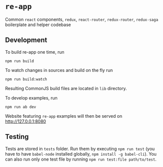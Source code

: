 # `re-app`

Common `react` components, `redux`, `react-router`, `redux-router`, `redux-saga` boilerplate and helper codebase

## Development

To build re-app one time, run 

    npm run build

To watch changes in sources and build on the fly run
    
    npm run build:watch

Resulting CommonJS build files are located in `lib` directory.

To develop examples, run
    
    npm run ab dev

Website featuring `re-app` examples will then be served on http://127.0.0.1:8080

## Testing

Tests are stored in `tests` folder. Run them by executing `npm run test` (you have to have `babel-node` installed globally, `npm install -g babel-cli`).
You can also run only one test file by running `npm run test:file path/to/test`.
